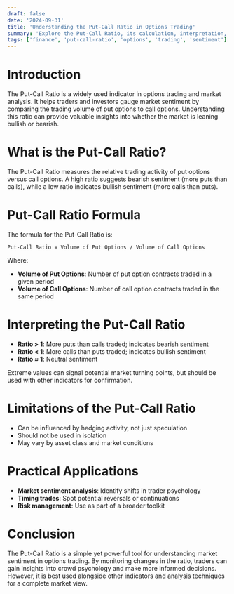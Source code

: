 ```yaml
---
draft: false
date: '2024-09-31'
title: 'Understanding the Put-Call Ratio in Options Trading'
summary: 'Explore the Put-Call Ratio, its calculation, interpretation, and role as a sentiment indicator in financial markets.'
tags: ['finance', 'put-call-ratio', 'options', 'trading', 'sentiment']
---
```


# Introduction

The Put-Call Ratio is a widely used indicator in options trading and market analysis. It helps traders and investors gauge market sentiment by comparing the trading volume of put options to call options. Understanding this ratio can provide valuable insights into whether the market is leaning bullish or bearish.

# What is the Put-Call Ratio?

The Put-Call Ratio measures the relative trading activity of put options versus call options. A high ratio suggests bearish sentiment (more puts than calls), while a low ratio indicates bullish sentiment (more calls than puts).

# Put-Call Ratio Formula

The formula for the Put-Call Ratio is:

```
Put-Call Ratio = Volume of Put Options / Volume of Call Options
```

Where:

- **Volume of Put Options**: Number of put option contracts traded in a given period
- **Volume of Call Options**: Number of call option contracts traded in the same period

# Interpreting the Put-Call Ratio

- **Ratio > 1**: More puts than calls traded; indicates bearish sentiment
- **Ratio < 1**: More calls than puts traded; indicates bullish sentiment
- **Ratio ≈ 1**: Neutral sentiment

Extreme values can signal potential market turning points, but should be used with other indicators for confirmation.

# Limitations of the Put-Call Ratio

- Can be influenced by hedging activity, not just speculation
- Should not be used in isolation
- May vary by asset class and market conditions

# Practical Applications

- **Market sentiment analysis**: Identify shifts in trader psychology
- **Timing trades**: Spot potential reversals or continuations
- **Risk management**: Use as part of a broader toolkit

# Conclusion

The Put-Call Ratio is a simple yet powerful tool for understanding market sentiment in options trading. By monitoring changes in the ratio, traders can gain insights into crowd psychology and make more informed decisions. However, it is best used alongside other indicators and analysis techniques for a complete market view.

